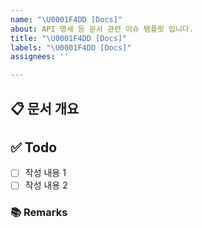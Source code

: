 ```yaml
---
name: "\U0001F4DD [Docs]"
about: API 명세 등 문서 관련 이슈 템플릿 입니다.
title: "\U0001F4DD [Docs]"
labels: "\U0001F4DD [Docs]"
assignees: ''

---
```


## 📋 문서 개요
<!-- 문서화한 내용 또는 변경사항을 적습니다. -->

## ✅ Todo
- [ ] 작성 내용 1
- [ ] 작성 내용 2

### 📚 Remarks
<!-- 비고사항이 있었다면 적습니다. -->
